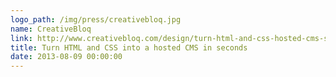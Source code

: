```yaml
---
logo_path: /img/press/creativebloq.jpg
name: CreativeBloq
link: http://www.creativebloq.com/design/turn-html-and-css-hosted-cms-seconds-8135494
title: Turn HTML and CSS into a hosted CMS in seconds
date: 2013-08-09 00:00:00
---
```

